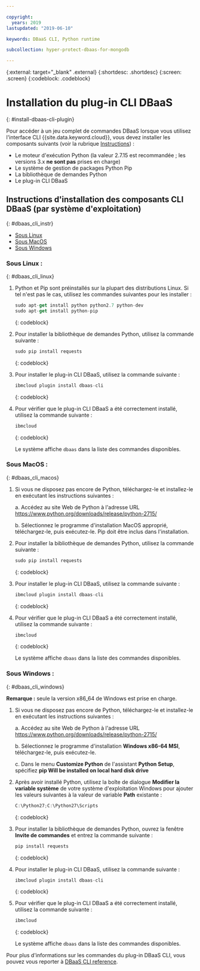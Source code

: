 ```yaml
---

copyright:
  years: 2019
lastupdated: "2019-06-10"

keywords: DBaaS CLI, Python runtime

subcollection: hyper-protect-dbaas-for-mongodb

---
```


{:external: target="_blank" .external}
{:shortdesc: .shortdesc}
{:screen: .screen}
{:codeblock: .codeblock}


# Installation du plug-in CLI DBaaS
{: #install-dbaas-cli-plugin}

Pour accéder à un jeu complet de commandes DBaaS lorsque vous utilisez l'interface CLI {{site.data.keyword.cloud}}, vous devez installer les composants suivants (voir la rubrique [Instructions](#dbaas_cli_instr)) :

- Le moteur d'exécution Python (la valeur 2.7.15 est recommandée ; les versions 3.x **ne sont pas** prises en charge)
- Le système de gestion de packages Python Pip
- La bibliothèque de demandes Python
- Le plug-in CLI DBaaS

## Instructions d'installation des composants CLI DBaaS (par système d'exploitation)
{: #dbaas_cli_instr}

- [Sous Linux](#dbaas_cli_linux)
- [Sous MacOS](#dbaas_cli_macos)
- [Sous Windows](#dbaas_cli_windows)

### Sous Linux :
{: #dbaas_cli_linux}

1. Python et Pip sont préinstallés sur la plupart des distributions Linux. Si tel n'est pas le cas, utilisez les commandes suivantes pour les installer :

   ```javascript
   sudo apt-get install python python2.7 python-dev
   sudo apt-get install python-pip
   ```
   {: codeblock}

2. Pour installer la bibliothèque de demandes Python, utilisez la commande suivante :

   ```javascript
   sudo pip install requests
   ```
   {: codeblock}

3. Pour installer le plug-in CLI DBaaS, utilisez la commande suivante :

   ```javascript
   ibmcloud plugin install dbaas-cli
   ```
   {: codeblock}

4. Pour vérifier que le plug-in CLI DBaaS a été correctement installé, utilisez la commande suivante :

   ```javascript
   ibmcloud
   ```
   {: codeblock}

   Le système affiche `dbaas` dans la liste des commandes disponibles.

### Sous MacOS :
{: #dbaas_cli_macos}

1. Si vous ne disposez pas encore de Python, téléchargez-le et installez-le en exécutant les instructions suivantes :

    a. Accédez au site Web de Python à l'adresse URL https://www.python.org/downloads/release/python-2715/

    b. Sélectionnez le programme d'installation MacOS approprié, téléchargez-le, puis exécutez-le. Pip doit être inclus dans l'installation.

2. Pour installer la bibliothèque de demandes Python, utilisez la commande suivante :

   ```javascript
   sudo pip install requests
   ```
   {: codeblock}

3. Pour installer le plug-in CLI DBaaS, utilisez la commande suivante :

   ```javascript
   ibmcloud plugin install dbaas-cli
   ```
   {: codeblock}

4. Pour vérifier que le plug-in CLI DBaaS a été correctement installé, utilisez la commande suivante :

   ```javascript
   ibmcloud
   ```
   {: codeblock}

   Le système affiche `dbaas` dans la liste des commandes disponibles.

### Sous Windows :
{: #dbaas_cli_windows}

**Remarque :** seule la version x86_64 de Windows est prise en charge.

1. Si vous ne disposez pas encore de Python, téléchargez-le et installez-le en exécutant les instructions suivantes :

    a. Accédez au site Web de Python à l'adresse URL https://www.python.org/downloads/release/python-2715/

    b. Sélectionnez le programme d'installation **Windows x86-64 MSI**, téléchargez-le, puis exécutez-le.

    c. Dans le menu **Customize Python** de l'assistant **Python Setup**, spécifiez **pip Will be installed on local hard disk drive**

2. Après avoir installé Python, utilisez la boîte de dialogue **Modifier la variable système** de votre système d'exploitation Windows pour ajouter les valeurs suivantes à la valeur de variable **Path** existante :

   ```javascript
   C:\Python27;C:\Python27\Scripts
   ```
   {: codeblock}

3. Pour installer la bibliothèque de demandes Python, ouvrez la fenêtre **Invite de commandes** et entrez la commande suivante :

   ```javascript
   pip install requests
   ```
   {: codeblock}

4. Pour installer le plug-in CLI DBaaS, utilisez la commande suivante :

   ```javascript
   ibmcloud plugin install dbaas-cli
   ```
   {: codeblock}

5. Pour vérifier que le plug-in CLI DBaaS a été correctement installé, utilisez la commande suivante :

   ```javascript
   ibmcloud
   ```
   {: codeblock}

   Le système affiche `dbaas` dans la liste des commandes disponibles.

Pour plus d'informations sur les commandes du plug-in DBaaS CLI, vous pouvez vous reporter à [DBaaS CLI reference](/docs/services/hyper-protect-dbaas-for-mongodb?topic=hyper-protect-dbaas-for-mongodb-dbaas_cli_plugin).
